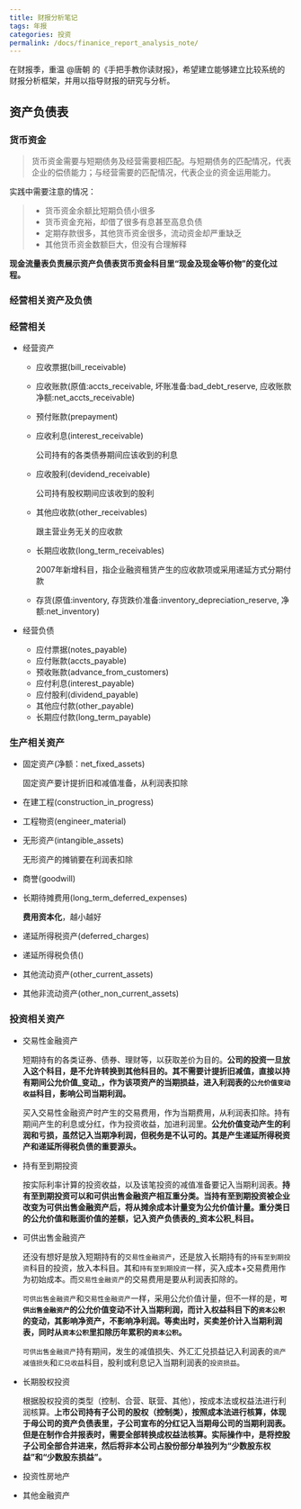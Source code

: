 ```yaml
---
title: 财报分析笔记
tags: 年报
categories: 投资
permalink: /docs/finanice_report_analysis_note/
---
```


在财报季，重温 @唐朝 的《手把手教你读财报》，希望建立能够建立比较系统的财报分析框架，并用以指导财报的研究与分析。

## 资产负债表

### 货币资金

> 货币资金需要与短期债务及经营需要相匹配。与短期债务的匹配情况，代表企业的偿债能力；与经营需要的匹配情况，代表企业的资金运用能力。

实践中需要注意的情况：

> - 货币资金余额比短期负债小很多
> - 货币资金充裕，却借了很多有息甚至高息负债
> - 定期存款很多，其他货币资金很多，流动资金却严重缺乏
> - 其他货币资金数额巨大，但没有合理解释


**现金流量表负责展示资产负债表货币资金科目里“现金及现金等价物”的变化过程。**

### 经营相关资产及负债

### 经营相关

- 经营资产
  - 应收票据(bill_receivable)

  - 应收账款(原值:accts_receivable, 坏账准备:bad_debt_reserve, 应收账款净额:net_accts_receivable)

  - 预付账款(prepayment)

  - 应收利息(interest_receivable)

    公司持有的各类债券期间应该收到的利息

  - 应收股利(devidend_receivable)

    公司持有股权期间应该收到的股利

  - 其他应收款(other_receivables)

    跟主营业务无关的应收款

  - 长期应收款(long_term_receivables)

    2007年新增科目，指企业融资租赁产生的应收款项或采用递延方式分期付款

  - 存货(原值:inventory, 存货跌价准备:inventory_depreciation_reserve, 净额:net_inventory)

- 经营负债
  - 应付票据(notes_payable)
  - 应付账款(accts_payable)
  - 预收账款(advance_from_customers)
  - 应付利息(interest_payable)
  - 应付股利(dividend_payable)
  - 其他应付款(other_payable)
  - 长期应付款(long_term_payable)

### 生产相关资产

- 固定资产(净额：net_fixed_assets)

  固定资产要计提折旧和减值准备，从利润表扣除

- 在建工程(construction_in_progress)

- 工程物资(engineer_material)

- 无形资产(intangible_assets)

  无形资产的摊销要在利润表扣除

- 商誉(goodwill)

- 长期待摊费用(long_term_deferred_expenses)

  **费用资本化**，越小越好

- 递延所得税资产(deferred_charges)

- 递延所得税负债()

- 其他流动资产(other_current_assets)

- 其他非流动资产(other_non_current_assets)

### 投资相关资产

- 交易性金融资产

  短期持有的各类证券、债券、理财等，以获取差价为目的。**公司的投资一旦放入这个科目，是不允许转换到其他科目的。其不需要计提折旧减值，直接以持有期间公允价值_变动_，作为该项资产的当期损益，进入利润表的`公允价值变动收益`科目，影响公司当期利润。**

  买入交易性金融资产时产生的交易费用，作为当期费用，从利润表扣除。持有期间产生的利息或分红，作为投资收益，加进利润里。**公允价值变动产生的利润和亏损，虽然记入当期净利润，但税务是不认可的。其是产生递延所得税资产和递延所得税负债的重要源头。**

- 持有至到期投资

  按实际利率计算的投资收益，以及该笔投资的减值准备要记入当期利润表。**持有至到期投资可以和可供出售金融资产相互重分类。当持有至到期投资被企业改变为可供出售金融资产后，将从摊余成本计量变为公允价值计量。重分类日的公允价值和账面价值的差额，记入资产负债表的_资本公积_科目。**

- 可供出售金融资产

  还没有想好是放入短期持有的`交易性金融资产`，还是放入长期持有的`持有至到期投资`科目的投资，放入本科目。其和`持有至到期投资`一样，买入成本+交易费用作为初始成本。而`交易性金融资产`的交易费用是要从利润表扣除的。

  `可供出售金融资产`和`交易性金融资产`一样，采用公允价值计量，但不一样的是，**`可供出售金融资产`的公允价值变动不计入当期利润，而计入权益科目下的`资本公积`的变动，其影响净资产，不影响净利润。等卖出时，买卖差价计入当期利润表，同时从`资本公积`里扣除历年累积的`资本公积`。**

  `可供出售金融资产`持有期间，发生的减值损失、外汇汇兑损益记入利润表的`资产减值损失`和`汇兑收益`科目，股利或利息记入当期利润表的`投资损益`。

- 长期股权投资

  根据股权投资的类型（控制、合营、联营、其他），按成本法或权益法进行利润核算。**上市公司持有子公司的股权（控制类），按照成本法进行核算，体现于母公司的资产负债表里，子公司宣布的分红记入当期母公司的当期利润表。但是在制作合并报表时，需要全部转换成权益法核算。实际操作中，是将控股子公司全部合并进来，然后将非本公司占股份部分单独列为“少数股东权益”和“少数股东损益”。**

- 投资性房地产

- 其他金融资产
